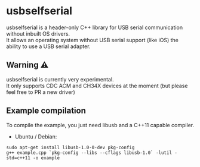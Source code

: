 # usbselfserial
usbselfserial is a header-only C++ library for USB serial communication without inbuilt OS drivers. \
It allows an operating system without USB serial support (like iOS) the ability to use a USB serial adapter. 

## Warning ⚠️
usbselfserial is currently very experimental. \
It only supports CDC ACM and CH34X devices at the moment (but please feel free to PR a new driver)

## Example compilation
To compile the example, you just need libusb and a C++11 capable compiler.
* Ubuntu / Debian:
```
sudo apt-get install libusb-1.0-0-dev pkg-config
g++ example.cpp `pkg-config --libs --cflags libusb-1.0` -lutil -std=c++11 -o example
```
